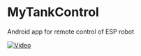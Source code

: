 # MyTankControl
Android app for remote control of ESP robot

[![Video](https://img.youtube.com/vi/UygAJaigM2s/hqdefault.jpg)](https://youtu.be/UygAJaigM2s)
